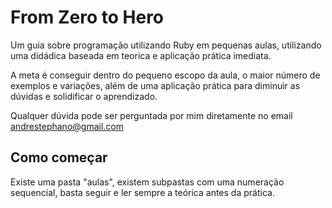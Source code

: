 # From Zero to Hero

Um guia sobre programação utilizando Ruby em pequenas aulas, utilizando uma didádica baseada em teorica e aplicação prática imediata.

A meta é conseguir dentro do pequeno escopo da aula, o maior número de exemplos e variações, além de uma aplicação prática para diminuir as dúvidas e solidificar o aprendizado.

Qualquer dúvida pode ser perguntada por mim diretamente no email andrestephano@gmail.com

## Como começar

Existe uma pasta "aulas", existem subpastas com uma numeração sequencial, basta seguir e ler sempre a teórica antes da prática.
